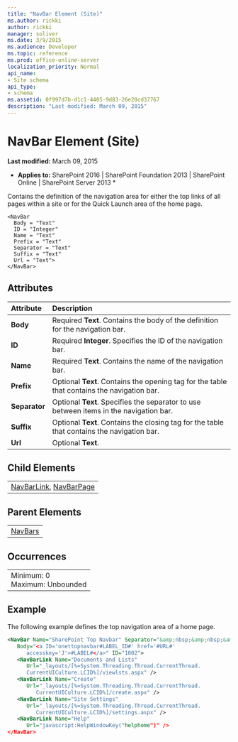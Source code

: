 ```yaml
---
title: "NavBar Element (Site)"
ms.author: rickki
author: rickki
manager: soliver
ms.date: 3/9/2015
ms.audience: Developer
ms.topic: reference
ms.prod: office-online-server
localization_priority: Normal
api_name:
- Site schema
api_type:
- schema
ms.assetid: 0f997d7b-d1c1-4405-9d83-26e20cd37767
description: "Last modified: March 09, 2015"
---
```


# NavBar Element (Site)

 **Last modified:** March 09, 2015 
  
 * **Applies to:** SharePoint 2016 | SharePoint Foundation 2013 | SharePoint Online | SharePoint Server 2013 * 
  
Contains the definition of the navigation area for either the top links of all pages within a site or for the Quick Launch area of the home page.
  
```
<NavBar
  Body = "Text"
  ID = "Integer"
  Name = "Text"
  Prefix = "Text"
  Separator = "Text"
  Suffix = "Text"
  Url = "Text">
</NavBar>
```

## Attributes

|**Attribute**|**Description**|
|:-----|:-----|
|**Body** <br/> |Required **Text**. Contains the body of the definition for the navigation bar.  <br/> |
|**ID** <br/> |Required **Integer**. Specifies the ID of the navigation bar.  <br/> |
|**Name** <br/> |Required **Text**. Contains the name of the navigation bar.  <br/> |
|**Prefix** <br/> |Optional **Text**. Contains the opening tag for the table that contains the navigation bar.  <br/> |
|**Separator** <br/> |Optional **Text**. Specifies the separator to use between items in the navigation bar.  <br/> |
|**Suffix** <br/> |Optional **Text**. Contains the closing tag for the table that contains the navigation bar.  <br/> |
|**Url** <br/> |Optional **Text**.  <br/> |
   
## Child Elements

||
|:-----|
|[NavBarLink](navbarlink-element-site.md), [NavBarPage](navbarpage-element-sitemodule.md)|
   
## Parent Elements

||
|:-----|
|[NavBars](navbars-element-site.md)|
   
## Occurrences

||
|:-----|
|Minimum: 0  <br/> Maximum: Unbounded  <br/> |
   
## Example

The following example defines the top navigation area of a home page.
  
```XML
<NavBar Name="SharePoint Top Navbar" Separator="&amp;nbsp;&amp;nbsp;&amp;nbsp;" 
   Body="<a ID='onettopnavbar#LABEL_ID#' href='#URL#' 
      accesskey='J'>#LABEL#</a>" ID="1002">
   <NavBarLink Name="Documents and Lists" 
      Url="_layouts/[%=System.Threading.Thread.CurrentThread.
      CurrentUICulture.LCID%]/viewlsts.aspx" />
   <NavBarLink Name="Create" 
      Url="_layouts/[%=System.Threading.Thread.CurrentThread.
         CurrentUICulture.LCID%]/create.aspx" />
   <NavBarLink Name="Site Settings" 
      Url="_layouts/[%=System.Threading.Thread.CurrentThread.
         CurrentUICulture.LCID%]/settings.aspx" />
   <NavBarLink Name="Help" 
      Url="javascript:HelpWindowKey("helphome")" />
</NavBar>
```


